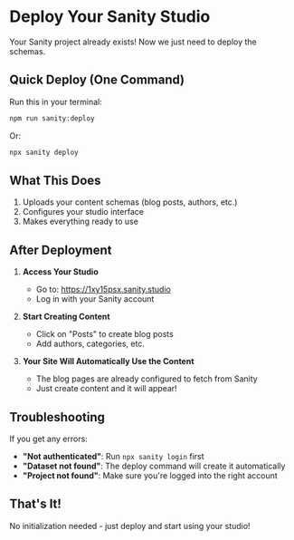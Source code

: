 # Deploy Your Sanity Studio

Your Sanity project already exists! Now we just need to deploy the schemas.

## Quick Deploy (One Command)

Run this in your terminal:

```bash
npm run sanity:deploy
```

Or:

```bash
npx sanity deploy
```

## What This Does

1. Uploads your content schemas (blog posts, authors, etc.)
2. Configures your studio interface
3. Makes everything ready to use

## After Deployment

1. **Access Your Studio**
   - Go to: https://1xy15psx.sanity.studio
   - Log in with your Sanity account

2. **Start Creating Content**
   - Click on "Posts" to create blog posts
   - Add authors, categories, etc.

3. **Your Site Will Automatically Use the Content**
   - The blog pages are already configured to fetch from Sanity
   - Just create content and it will appear!

## Troubleshooting

If you get any errors:

- **"Not authenticated"**: Run `npx sanity login` first
- **"Dataset not found"**: The deploy command will create it automatically
- **"Project not found"**: Make sure you're logged into the right account

## That's It!

No initialization needed - just deploy and start using your studio!